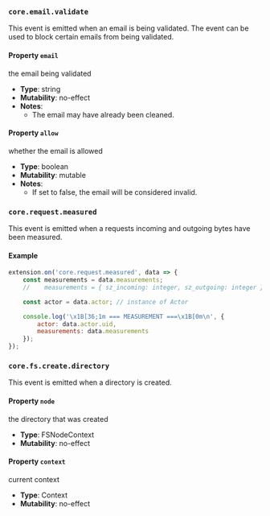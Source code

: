### `core.email.validate`

This event is emitted when an email is being validated.
The event can be used to block certain emails from being validated.

#### Property `email`

the email being validated
- **Type**: string
- **Mutability**: no-effect
- **Notes**:
  - The email may have already been cleaned.

#### Property `allow`

whether the email is allowed
- **Type**: boolean
- **Mutability**: mutable
- **Notes**:
  - If set to false, the email will be considered invalid.


### `core.request.measured`

This event is emitted when a requests incoming and outgoing bytes
have been measured.

#### Example

```javascript
extension.on('core.request.measured', data => {
    const measurements = data.measurements;
    //    measurements = { sz_incoming: integer, sz_outgoing: integer }

    const actor = data.actor; // instance of Actor

    console.log('\x1B[36;1m === MEASUREMENT ===\x1B[0m\n', {
        actor: data.actor.uid,
        measurements: data.measurements
    });
});
```

### `core.fs.create.directory`

This event is emitted when a directory is created.

#### Property `node`

the directory that was created
- **Type**: FSNodeContext
- **Mutability**: no-effect

#### Property `context`

current context
- **Type**: Context
- **Mutability**: no-effect


